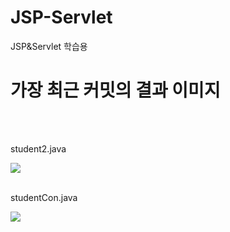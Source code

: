 # JSP-Servlet
JSP&amp;Servlet 학습용 

<h1>가장 최근 커밋의 결과 이미지</h1><br><br>

<p>student2.java</p>
<img src="https://user-images.githubusercontent.com/64457575/81475040-78c79a80-9244-11ea-9cd4-8f5eaab59475.PNG
">
<br><br>


<p>studentCon.java</p>
<img src="https://user-images.githubusercontent.com/64457575/81475044-7e24e500-9244-11ea-86f7-fa87e036dc26.PNG">
